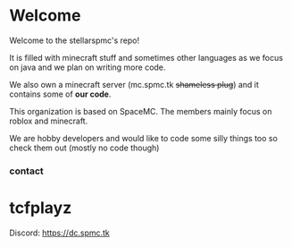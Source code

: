 # Welcome 
Welcome to the stellarspmc's repo!

It is filled with minecraft stuff and sometimes other languages as we focus on java and we plan on writing more code.

We also own a minecraft server (mc.spmc.tk ~~shameless plug~~) and it contains some of **our code**.

This organization is based on SpaceMC. The members mainly focus on roblox and minecraft.

We are hobby developers and would like to code some silly things too so check them out (mostly no code though)

### contact
# tcfplayz
Discord: https://dc.spmc.tk
